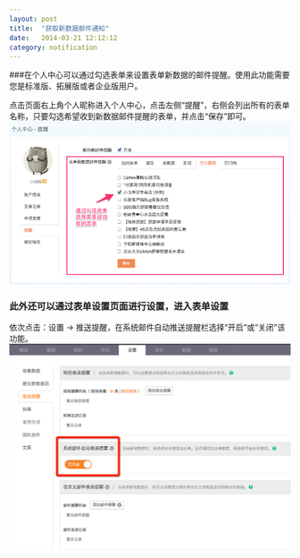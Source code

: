 ```yaml
---
layout: post
title:  "获取新数据邮件通知"
date:   2014-03-21 12:12:12
category: notification
---
```


###在个人中心可以通过勾选表单来设置表单新数据的邮件提醒。使用此功能需要您是标准版、拓展版或者企业版用户。

点击页面右上角个人昵称进入个人中心，点击左侧“提醒”，右侧会列出所有的表单名称，只要勾选希望收到新数据邮件提醒的表单，并点击“保存”即可。
![](/images/new-record-notification-personal-setting.png)

### 此外还可以通过表单设置页面进行设置，进入表单设置

依次点击：设置 -> 推送提醒，在系统邮件自动推送提醒栏选择“开启”或“关闭”该功能。
![](/images/new-record-notification-form-setting-1.png)
